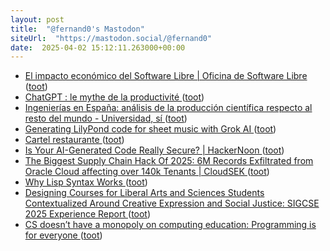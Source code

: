 ```yaml
---
layout: post
title:  "@fernand0's Mastodon"
siteUrl:  "https://mastodon.social/@fernand0"
date:  2025-04-02 15:12:11.263000+00:00
---
```

*  [El impacto económico del Software Libre \| Oficina de Software Libre ](https://osl.ugr.es/2025/03/24/el-valor-del-software-libre) ([toot](https://mastodon.social/@fernand0/114269010739919415))
*  [ChatGPT : le mythe de la productivité ](https://danslesalgorithmes.net/2024/09/17/chatgpt-le-mythe-de-la-productivite) ([toot](https://mastodon.social/@fernand0/114268764054648983))
*  [Ingenierías en España: análisis de la producción científica respecto al resto del mundo - Universidad, sí ](https://www.universidadsi.es/ingenierias-en-espana-analisis-de-la-produccion-cientifica-respecto-al-resto-del-mundo) ([toot](https://mastodon.social/@fernand0/114268551190346262))
*  [Generating LilyPond code for sheet music with Grok AI ](https://www.johndcook.com/blog/2025/03/16/grokking-james-bond) ([toot](https://mastodon.social/@fernand0/114268341991134025))
*  [Cartel restaurante ](https://www.flickr.com/photos/fernand0/54400602463) ([toot](https://mastodon.social/@fernand0/114268333256759125))
*  [Is Your AI-Generated Code Really Secure? \| HackerNoon ](https://hackernoon.com/is-your-ai-generated-code-really-secur) ([toot](https://mastodon.social/@fernand0/114268159528679743))
*  [The Biggest Supply Chain Hack Of 2025: 6M Records Exfiltrated from Oracle Cloud affecting over 140k Tenants \| CloudSEK  ](https://www.cloudsek.com/blog/the-biggest-supply-chain-hack-of-2025-6m-records-for-sale-exfiltrated-from-oracle-cloud-affecting-over-140k-tenants) ([toot](https://mastodon.social/@fernand0/114267930343589866))
*  [Why Lisp Syntax Works ](https://borretti.me/article/why-lisp-syntax-work) ([toot](https://mastodon.social/@fernand0/114267655523754528))
*  [Designing Courses for Liberal Arts and Sciences Students Contextualized Around Creative Expression and Social Justice: SIGCSE 2025 Experience Report ](https://computinged.wordpress.com/2025/02/24/designing-courses-for-liberal-arts-and-sciences-students-contextualized-around-creative-expression-and-social-justice-sigcse-2025-experience-report) ([toot](https://mastodon.social/@fernand0/114267339365474087))
*  [CS doesn’t have a monopoly on computing education: Programming is for everyone ](https://computinged.wordpress.com/2025/03/05/cs-doesnt-have-a-monopoly-on-computing-education-programming-is-for-everyone) ([toot](https://mastodon.social/@fernand0/114265835669867224))
